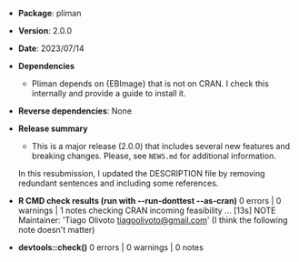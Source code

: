 * **Package**: pliman
* **Version**: 2.0.0
* **Date**: 2023/07/14
* **Dependencies**
   - Pliman depends on {EBImage} that is not on CRAN. I check this internally and provide a guide to install it. 
* **Reverse dependencies**: None
* **Release summary**
   - This is a major release (2.0.0) that includes several new features and breaking changes. Please, see `NEWS.md` for additional information.
   
   In this resubmission, I updated the DESCRIPTION file by removing redundant sentences and including some references. 
   
* **R CMD check results (run with --run-donttest --as-cran)**
0 errors | 0 warnings | 1 notes
checking CRAN incoming feasibility ... [13s] NOTE 
Maintainer: 'Tiago Olivoto <tiagoolivoto@gmail.com>' (I think the following note doesn't matter)

* **devtools::check()**
0 errors | 0 warnings | 0 notes
